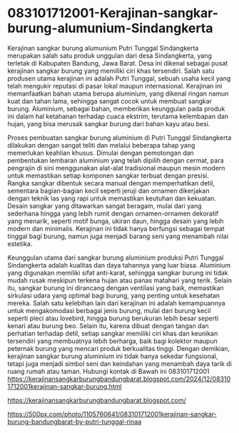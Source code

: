 # 083101712001-Kerajinan-sangkar-burung-alumunium-Sindangkerta
Kerajinan sangkar burung alumunium Putri Tunggal Sindangkerta merupakan salah satu produk unggulan dari desa Sindangkerta, yang terletak di Kabupaten Bandung, Jawa Barat. Desa ini dikenal sebagai pusat kerajinan sangkar burung yang memiliki ciri khas tersendiri. Salah satu produsen utama kerajinan ini adalah Putri Tunggal, sebuah usaha kecil yang telah mengukir reputasi di pasar lokal maupun internasional. Kerajinan ini memanfaatkan bahan utama berupa aluminium, yang dikenal ringan namun kuat dan tahan lama, sehingga sangat cocok untuk membuat sangkar burung. Aluminium, sebagai bahan, memberikan keunggulan pada produk ini dalam hal ketahanan terhadap cuaca ekstrim, terutama kelembapan dan hujan, yang bisa merusak sangkar burung dari bahan kayu atau besi.

Proses pembuatan sangkar burung aluminium di Putri Tunggal Sindangkerta dilakukan dengan sangat teliti dan melalui beberapa tahap yang memerlukan keahlian khusus. Dimulai dengan pemotongan dan pembentukan lembaran aluminium yang telah dipilih dengan cermat, para pengrajin di sini menggunakan alat-alat tradisional maupun mesin modern untuk memastikan setiap komponen sangkar terbuat dengan presisi. Rangka sangkar dibentuk secara manual dengan memperhatikan detil, sementara bagian-bagian kecil seperti jeruji dan ornamen dikerjakan dengan teknik las yang rapi untuk memastikan keutuhan dan kekuatan. Desain sangkar yang ditawarkan sangat beragam, mulai dari yang sederhana hingga yang lebih rumit dengan ornamen-ornamen dekoratif yang menarik, seperti motif bunga, ukiran daun, hingga desain yang lebih modern dan minimalis. Kerajinan ini tidak hanya berfungsi sebagai tempat tinggal bagi burung, namun juga menjadi barang seni yang menambah nilai estetika.

Keunggulan utama dari sangkar burung aluminium produksi Putri Tunggal Sindangkerta adalah kualitas dan daya tahannya yang luar biasa. Aluminium yang digunakan memiliki sifat anti-karat, sehingga sangkar burung ini tidak mudah rusak meskipun terkena hujan atau panas matahari yang terik. Selain itu, sangkar burung ini dirancang dengan ventilasi yang baik, memastikan sirkulasi udara yang optimal bagi burung, yang penting untuk kesehatan mereka. Salah satu kelebihan lain dari kerajinan ini adalah kemampuannya untuk mengakomodasi berbagai jenis burung, mulai dari burung kecil seperti pleci atau lovebird, hingga burung berukuran lebih besar seperti kenari atau burung beo. Selain itu, karena dibuat dengan tangan dan perhatian terhadap detil, setiap sangkar memiliki ciri khas dan keunikan tersendiri yang membuatnya lebih berharga, baik bagi kolektor maupun peternak burung yang mencari produk berkualitas tinggi. Dengan demikian, kerajinan sangkar burung aluminium ini tidak hanya sekedar fungsional, tetapi juga menjadi simbol seni dan keindahan yang menambah daya tarik di ruang rumah atau taman.
Hubungi kontak di Bawah ini
083101712001
https://kerajinansangkarburungbandungbarat.blogspot.com/2024/12/083101712001kerajinan-sangkar-burung.html

https://kerajinansangkarburungbandungbarat.blogspot.com/

https://500px.com/photo/1105760641/083101712001kerajinan-sangkar-burung-bandungbarat-by-putri-tunggal-rinaa

